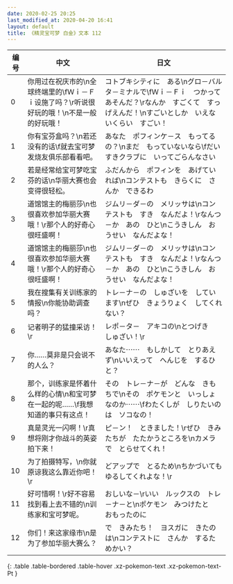 ```yaml
---
date: 2020-02-25 20:25
last_modified_at: 2020-04-20 16:41
layout: default
title: 《精灵宝可梦 白金》文本 112
---
```

| 编号 | 中文 | 日文 |
| ---- | ---- | ---- |
| 0 | 你用过在祝庆市的\n全球终端里的\fＷｉ－Ｆｉ设施了吗？\r听说很好玩的哦！\n不是一般的好玩哦！ | コトブキシティに　ある\nグロ－バルタ－ミナルで\fＷｉ－Ｆｉ　つかって　あそんだ？\rなんか　すごくて　すっげえんだ！\nすごいとしか　いえないくらい　すごい！ |
| 1 | 你有宝芬盒吗？\n若还没有的话\f就去宝可梦发烧友俱乐部看看吧。 | あなた　ポフィンケ－ス　もってるの？\nまだ　もっていないなら\fだいすきクラブに　いってごらんなさい |
| 2 | 若是经常给宝可梦吃宝芬的话\n华丽大赛也会变得很轻松。 | ふだんから　ポフィンを　あげていれば\nコンテストも　きらくに　さんか　できるわ |
| 3 | 道馆馆主的梅丽莎\n也很喜欢参加华丽大赛哦！\r那个人的好奇心很旺盛啊！ | ジムリ－ダ－の　メリッサは\nコンテストも　すき　なんだよ！\rなんつ－か　あの　ひと\nこうきしん　おうせい　なんだよな！ |
| 4 | 道馆馆主的梅丽莎\n也很喜欢参加华丽大赛哦！\r那个人的好奇心很旺盛啊！ | ジムリ－ダ－の　メリッサは\nコンテストも　すき　なんだよ！\rなんつ－か　あの　ひと\nこうきしん　おうせい　なんだよな！ |
| 5 | 我在搜集有关训练家的情报\n你能协助调查吗？ | トレ－ナ－の　しゅざいを　しています\nぜひ　きょうりょく　してくれない？ |
| 6 | 记者明子的猛撞采访！\r | レポ－タ－　アキコの\nとつげき　しゅざい！\r |
| 7 | 你……莫非是只会说不的人么？ | あなた⋯⋯　もしかして　とりあえず\nいいえって　へんじを　するひと？ |
| 8 | 那个，训练家是怀着什么样的心情\n和宝可梦在一起的呢……\f我想知道的事只有这点！ | その　トレ－ナ－が　どんな　きもちで\nその　ポケモンと　いっしょなのか⋯⋯\fわたくしが　しりたいのは　ソコなの！ |
| 9 | 真是灵光一闪啊！\r真想将刚才你战斗的英姿拍下来！ | ピ－ン！　ときました！\rぜひ　きみたちが　たたかうところを\nカメラで　とらせてくれ！ |
| 10 | 为了拍摄特写，\n你就原谅我这么靠近你吧！\r | どアップで　とるため\nちかづいても　ゆるしてくれよな！\r |
| 11 | 好可惜啊！\r好不容易找到看上去不错的\n训练家和宝可梦呢。 | おしいな－\rいい　ルックスの　トレ－ナ－と\nポケモン　みつけたと　おもったのに |
| 12 | 你们！来这家缘市\n是为了参加华丽大赛么？ | で　きみたち！　ヨスガに　きたのは\nコンテストに　さんか　するためかい？ |
{: .table .table-bordered .table-hover .xz-pokemon-text .xz-pokemon-text-Pt }